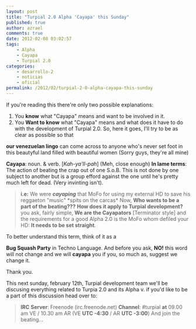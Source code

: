 ```yaml
---
layout: post
title: "Turpial 2.0 Alpha 'Cayapa' this Sunday"
published: true
author: azrael
comments: true
date: 2012-02-08 03:02:57
tags:
    - Alpha
    - Cayapa
    - Turpial 2.0
categories:
    - desarrollo-2
    - noticias
    - oficial
permalink: /2012/02/turpial-2-0-alpha-cayapa-this-sunday
---
```

If you're reading this there're only two possible explanations: 

  1. You **know** what "Cayapa" means and want to be involved in it.
  2. You **Want to know** what "Cayapa" means and what does it have to do with the development of Turpial 2.0. So, here it goes, I'll try to be as clear as possible so that 

**our venezuelan lingo** can come across to anyone who's never set foot in this beautyful land filled with beautiful women (Sorry guys, they're all mine) 


  


**Cayapa**: noun. & verb. [_Kah-ya'll-pah_] (Meh, close enough) **In lame terms**: The action of beating the crap out of one S.o.B. This is not done by one subject to another but is a group efford against the one until he's pretty much left for dead. (Very invinting isn't). 

> **i.e:** We were **_cayaping_** that MoFo for using my external HD to save his reggaeton "music" \*spits on the carcas\* Now, **Who wants to be a part of the beating???** **How does it apply to Turpial development?** you ask, fairly simple, **We are the Cayapators** [Terminator style] and the requirements for a good Alpha 2.0 is the MoFo whom defiled your HD: **It needs to be set straight**. 


  
 To better understand this term, think of it as a 

**Bug Squash Party** in Techno Language. And before you ask, **NO!** this word will not change and we will **cayapa** you if you, so much as, suggest we change it. 


  Thank you.



  
 This next sunday, february 12th, Turpial development team we'll be discusing everything related to Turpia 2.0 and its Alpha v. if you'd like to be a part of this discussion head over to: 

> **IRC** **Server**: Freenode (irc.freenode.net) **Channel**: #turpial **at** 09.00 am VE / 10.30 am AR (VE **UTC -4:30** / AR **UTC -3:00**) And join the beating...